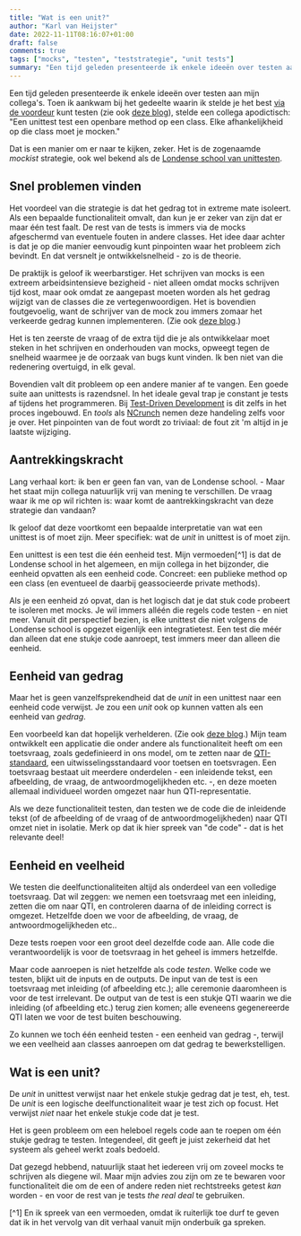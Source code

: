 ```yaml
---
title: "Wat is een unit?"
author: "Karl van Heijster"
date: 2022-11-11T08:16:07+01:00
draft: false
comments: true
tags: ["mocks", "testen", "teststrategie", "unit tests"]
summary: "Een tijd geleden presenteerde ik enkele ideeën over testen aan mijn collega's. Toen ik aankwam bij het gedeelte waarin ik stelde je het best via de voordeur kunt testen, stelde een collega apodictisch: \"Een unittest test een openbare method op een class. Elke afhankelijkheid op die class moet je mocken.\" Dat is een manier om er naar te kijken, zeker. Het is de zogenaamde *mockist* strategie, ook wel bekend als de Londense school van unittesten. De vraag waar ik me op wil richten is: waar komt de aantrekkingskracht van deze strategie dan vandaan? Ik geloof dat deze voortkomt een bepaalde interpretatie van wat een unittest is of moet zijn. Meer specifiek: wat de *unit* in unittest is of moet zijn."
---
```


Een tijd geleden presenteerde ik enkele ideeën over testen aan mijn collega's. Toen ik aankwam bij het gedeelte waarin ik stelde je het best [via de voordeur](/blog/22/06/testen-via-de-voordeur/) kunt testen (zie ook [deze blog](/blog/22/09/tests-als-vangnet/)), stelde een collega apodictisch: "Een unittest test een openbare method op een class. Elke afhankelijkheid op die class moet je mocken."


Dat is een manier om er naar te kijken, zeker. Het is de zogenaamde *mockist* strategie, ook wel bekend als de [Londense school van unittesten](https://medium.com/@adrianbooth/test-driven-development-wars-detroit-vs-london-classicist-vs-mockist-9956c78ae95f). 


## Snel problemen vinden


Het voordeel van die strategie is dat het gedrag tot in extreme mate isoleert. Als een bepaalde functionaliteit omvalt, dan kun je er zeker van zijn dat er maar één test faalt. De rest van de tests is immers via de mocks afgeschermd van eventuele fouten in andere classes. Het idee daar achter is dat je op die manier eenvoudig kunt pinpointen waar het probleem zich bevindt. En dat versnelt je ontwikkelsnelheid - zo is de theorie.


De praktijk is geloof ik weerbarstiger. Het schrijven van mocks is een extreem arbeidsintensieve bezigheid - niet alleen omdat mocks schrijven tijd kost, maar ook omdat ze aangepast moeten worden als het gedrag wijzigt van de classes die ze vertegenwoordigen. Het is bovendien foutgevoelig, want de schrijver van de mock zou immers zomaar het verkeerde gedrag kunnen implementeren. (Zie ook [deze blog](/blog/22/02/de-leercurve-van-angulartests-beklimmen-deel-3/).)


Het is ten zeerste de vraag of de extra tijd die je als ontwikkelaar moet steken in het schrijven en onderhouden van mocks, opweegt tegen de snelheid waarmee je de oorzaak van bugs kunt vinden. Ik ben niet van die redenering overtuigd, in elk geval.


Bovendien valt dit probleem op een andere manier af te vangen. Een goede suite aan unittests is razendsnel. In het ideale geval trap je constant je tests af tijdens het programmeren. Bij [Test-Driven Development](/tags/test-driven-development/) is dit zelfs in het proces ingebouwd. En *tools* als [NCrunch](https://www.ncrunch.net/) nemen deze handeling zelfs voor je over. Het pinpointen van de fout wordt zo triviaal: de fout zit 'm altijd in je laatste wijziging.


## Aantrekkingskracht


Lang verhaal kort: ik ben er geen fan van, van de Londense school. - Maar het staat mijn collega natuurlijk vrij van mening te verschillen. De vraag waar ik me op wil richten is: waar komt de aantrekkingskracht van deze strategie dan vandaan?


Ik geloof dat deze voortkomt een bepaalde interpretatie van wat een unittest is of moet zijn. Meer specifiek: wat de *unit* in unittest is of moet zijn.


Een unittest is een test die één eenheid test. Mijn vermoeden[^1] is dat de Londense school in het algemeen, en mijn collega in het bijzonder, die eenheid opvatten als een eenheid code. Concreet: een publieke method op een class (en eventueel de daarbij geassocieerde private methods).


Als je een eenheid zó opvat, dan is het logisch dat je dat stuk code probeert te isoleren met mocks. Je wil immers alléén die regels code testen - en niet meer. Vanuit dit perspectief bezien, is elke unittest die niet volgens de Londense school is opgezet eigenlijk een integratietest. Een test die méér dan alleen dat ene stukje code aanroept, test immers meer dan alleen die eenheid.


## Eenheid van gedrag


Maar het is geen vanzelfsprekendheid dat de *unit* in een unittest naar een eenheid code verwijst. Je zou een *unit* ook op kunnen vatten als een eenheid van *gedrag*.


Een voorbeeld kan dat hopelijk verhelderen. (Zie ook [deze blog](/blog/22/09/tests-als-vangnet/).) Mijn team ontwikkelt een applicatie die onder andere als functionaliteit heeft om een toetsvraag, zoals gedefinieerd in ons model, om te zetten naar de [QTI-standaard](http://www.imsproject.org/spec/qti/v3p0/impl#introduction), een uitwisselingsstandaard voor toetsen en toetsvragen. Een toetsvraag bestaat uit meerdere onderdelen - een inleidende tekst, een afbeelding, de vraag, de antwoordmogelijkheden etc. -, en deze moeten allemaal individueel worden omgezet naar hun QTI-representatie. 


Als we deze functionaliteit testen, dan testen we de code die de inleidende tekst (of de afbeelding of de vraag of de antwoordmogelijkheden) naar QTI omzet niet in isolatie. Merk op dat ik hier spreek van "de code" - dat is het relevante deel!


## Eenheid en veelheid


We testen die deelfunctionaliteiten altijd als onderdeel van een volledige toetsvraag. Dat wil zeggen: we nemen een toetsvraag met een inleiding, zetten die om naar QTI, en controleren daarna of de inleiding correct is omgezet. Hetzelfde doen we voor de afbeelding, de vraag, de antwoordmogelijkheden etc..


Deze tests roepen voor een groot deel dezelfde code aan. Alle code die verantwoordelijk is voor de toetsvraag in het geheel is immers hetzelfde. 


Maar code aanroepen is niet hetzelfde als code *testen*. Welke code we testen, blijkt uit de inputs en de outputs. De input van de test is een toetsvraag met inleiding (of afbeelding etc.); alle ceremonie daaromheen is voor de test irrelevant. De output van de test is een stukje QTI waarin we die inleiding (of afbeelding etc.) terug zien komen; alle eveneens gegenereerde QTI laten we voor de test buiten beschouwing. 


Zo kunnen we toch één eenheid testen - een eenheid van gedrag -, terwijl we een veelheid aan classes aanroepen om dat gedrag te bewerkstelligen. 


## Wat is een unit?


De *unit* in unittest verwijst naar het enkele stukje gedrag dat je test, eh, test. De *unit* is een logische deelfunctionaliteit waar je test zich op focust. Het verwijst *niet* naar het enkele stukje code dat je test. 


Het is geen probleem om een heleboel regels code aan te roepen om één stukje gedrag te testen. Integendeel, dit geeft je juist zekerheid dat het systeem als geheel werkt zoals bedoeld.


Dat gezegd hebbend, natuurlijk staat het iedereen vrij om zoveel mocks te schrijven als diegene wil. Maar mijn advies zou zijn om ze te bewaren voor functionaliteit die om de een of andere reden niet rechtstreeks getest *kan* worden - en voor de rest van je tests *the real deal* te gebruiken. 


[^1] En ik spreek van een vermoeden, omdat ik ruiterlijk toe durf te geven dat ik in het vervolg van dit verhaal vanuit mijn onderbuik ga spreken.
